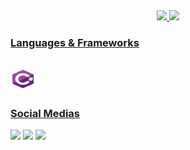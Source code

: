 
<div align="center">
  <a href="https://github.com/ThiagoDv">
  <img height="180em" src="https://github-readme-stats.vercel.app/api?username=ThiagoDv&show_icons=true&theme=dracula&include_all_commits=true&count_private=true"/>
  <img height="170em" src="https://github-readme-stats.vercel.app/api/top-langs/?username=ThiagoDv&layout=compact&langs_count=7&theme=dracula"/>
</div>
  
  ### Languages & Frameworks
<div style="display: inline_block"><br>
  <img align="center" alt="Thiago-Csharp" height="30" width="40" src="https://raw.githubusercontent.com/devicons/devicon/master/icons/csharp/csharp-original.svg">
</div>
  
##
  
 ### Social Medias

<div> 
<a href="https://www.instagram.com/thiago.vargas.dev/" target="_blank"><img src="https://img.shields.io/badge/-Instagram-%23E4405F?style=for-the-badge&logo=instagram&logoColor=white" target="_blank"></a>
    <a href = "mailto:thiago.vargas001@gmail.com"><img src="https://img.shields.io/badge/-Gmail-%23333?style=for-the-badge&logo=gmail&logoColor=white" target="_blank"></a>
    <a href="https://www.linkedin.com/in/thiago-de-vargas-968082187/" target="_blank"><img src="https://img.shields.io/badge/-LinkedIn-%230077B5?style=for-the-badge&logo=linkedin&logoColor=white" target="_blank"></a>    
</div>
